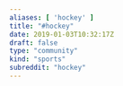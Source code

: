 ```yaml
---
aliases: [ 'hockey' ]
title: "#hockey"
date: 2019-01-03T10:32:17Z
draft: false
type: "community"
kind: "sports"
subreddit: "hockey"
---
```

